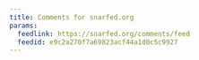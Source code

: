 ```yaml
---
title: Comments for snarfed.org
params:
  feedlink: https://snarfed.org/comments/feed
  feedid: e9c2a270f7a69823acf44a1d0c5c9927
---
```

